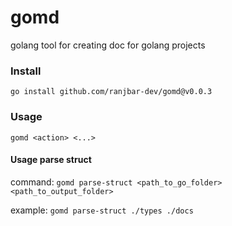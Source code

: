 # gomd

golang tool for creating doc for golang projects


### Install 

`go install github.com/ranjbar-dev/gomd@v0.0.3`


### Usage 

`gomd <action> <...>`

#### Usage parse struct 

command: `gomd parse-struct <path_to_go_folder> <path_to_output_folder>`

example: `gomd parse-struct ./types ./docs`
